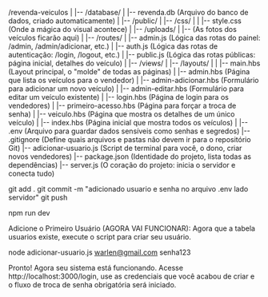 /revenda-veiculos
|
|-- /database/
|   |-- revenda.db             (Arquivo do banco de dados, criado automaticamente)
|
|-- /public/
|   |-- /css/
|   |   |-- style.css          (Onde a mágica do visual acontece)
|   |-- /uploads/
|       |-- (As fotos dos veículos ficarão aqui)
|
|-- /routes/
|   |-- admin.js               (Lógica das rotas do painel: /admin, /admin/adicionar, etc.)
|   |-- auth.js                (Lógica das rotas de autenticação: /login, /logout, etc.)
|   |-- public.js              (Lógica das rotas públicas: página inicial, detalhes do veículo)
|
|-- /views/
|   |-- /layouts/
|   |   |-- main.hbs           (Layout principal, o "molde" de todas as páginas)
|   |-- admin.hbs              (Página que lista os veículos para o vendedor)
|   |-- admin-adicionar.hbs    (Formulário para adicionar um novo veículo)
|   |-- admin-editar.hbs       (Formulário para editar um veículo existente)
|   |-- login.hbs              (Página de login para os vendedores)
|   |-- primeiro-acesso.hbs    (Página para forçar a troca de senha)
|   |-- veiculo.hbs            (Página que mostra os detalhes de um único veículo)
|   |-- index.hbs              (Página inicial que mostra todos os veículos)
|
|-- .env                       (Arquivo para guardar dados sensíveis como senhas e segredos)
|-- .gitignore                 (Define quais arquivos e pastas não devem ir para o repositório Git)
|-- adicionar-usuario.js       (Script de terminal para você, o dono, criar novos vendedores)
|-- package.json               (Identidade do projeto, lista todas as dependências)
|-- server.js                  (O coração do projeto: inicia o servidor e conecta tudo)



git add .
git commit -m "adicionado usuario e senha no arquivo .env lado servidor"
git push


npm run dev


Adicione o Primeiro Usuário (AGORA VAI FUNCIONAR):
Agora que a tabela usuarios existe, execute o script para criar seu usuário.


node adicionar-usuario.js warlen@gmail.com senha123


Pronto! Agora seu sistema está funcionando. Acesse http://localhost:3000/login, use as credenciais que você acabou de criar e o fluxo de troca de senha obrigatória será iniciado.
